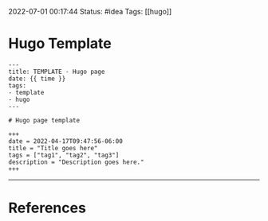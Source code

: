  2022-07-01 00:17:44
Status: #idea
Tags: [[hugo]]

# Hugo Template
```text
---
title: TEMPLATE - Hugo page
date: {{ time }}
tags:
- template
- hugo
---

# Hugo page template

+++
date = 2022-04-17T09:47:56-06:00
title = "Title goes here"
tags = ["tag1", "tag2", "tag3"]
description = "Description goes here."
+++
```

---
# References

